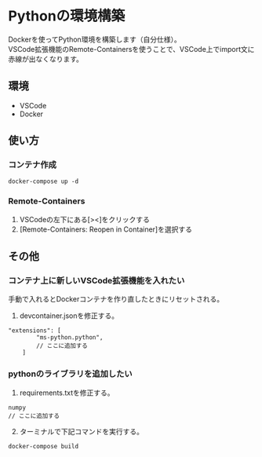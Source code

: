 # Pythonの環境構築
Dockerを使ってPython環境を構築します（自分仕様）。  
VSCode拡張機能のRemote-Containersを使うことで、VSCode上でimport文に赤線が出なくなります。

## 環境
- VSCode
- Docker

## 使い方
### コンテナ作成
```
docker-compose up -d
```
### Remote-Containers
1. VSCodeの左下にある[><]をクリックする
2. [Remote-Containers: Reopen in Container]を選択する


## その他
### コンテナ上に新しいVSCode拡張機能を入れたい
手動で入れるとDockerコンテナを作り直したときにリセットされる。  
1. devcontainer.jsonを修正する。
```
"extensions": [
        "ms-python.python",
        // ここに追加する
	]
```

### pythonのライブラリを追加したい
1. requirements.txtを修正する。
```
numpy
// ここに追加する
```
2. ターミナルで下記コマンドを実行する。
```bash
docker-compose build
```

